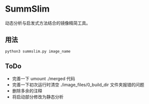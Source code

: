 # SummSlim

动态分析与启发式方法结合的镜像精简工具。

## 用法

```
python3 summslim.py image_name
```

## ToDo

- 完善一下 umount ./merged 代码
- 完善一下初次运行时清空 ./image_files/0_build_dir 文件夹报错的问题
- 删除多余的注释
- 将启动部分修改为静态分析